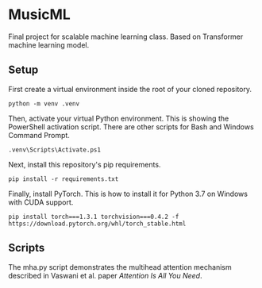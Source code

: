 # MusicML
Final project for scalable machine learning class. Based on Transformer machine learning model.

## Setup
First create a virtual environment inside the root of your cloned repository.

```
python -m venv .venv
```

Then, activate your virtual Python environment. This is showing the PowerShell activation script.
There are other scripts for Bash and Windows Command Prompt.

```
.venv\Scripts\Activate.ps1
```

Next, install this repository's pip requirements.

```
pip install -r requirements.txt
```

Finally, install PyTorch. This is how to install it for Python 3.7 on Windows with CUDA support.

```
pip install torch===1.3.1 torchvision===0.4.2 -f https://download.pytorch.org/whl/torch_stable.html
```

## Scripts
The mha.py script demonstrates the multihead attention mechanism described in Vaswani et al. paper
_Attention Is All You Need_.
